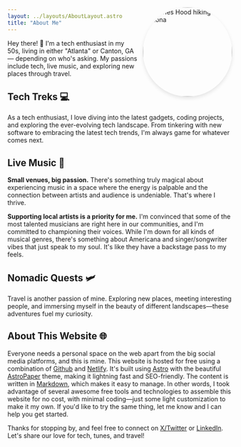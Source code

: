 ```yaml
---
layout: ../layouts/AboutLayout.astro
title: "About Me"
---
```


<img src="/cdh-hiking-az.jpg" alt="Charles Hood hiking in Arizona" class="about-bio-image" style="float: right; margin: -60px 0 10px 10px; border-radius: 50%; width: 150px; height: 150px; object-fit: cover; box-shadow: 0 4px 8px rgba(0,0,0,0.1);"/>

<style>
@media (min-width: 640px) {
  .about-bio-image {
    width: 200px !important;
    height: 200px !important;
    margin-top: -72px !important;
  }
}
</style>

Hey there! 👋 I'm a tech enthusiast in my 50s, living in either "Atlanta" or Canton, GA — depending on who's asking. My passions include tech, live music, and exploring new places through travel.

## Tech Treks 💻
As a tech enthusiast, I love diving into the latest gadgets, coding projects, and exploring the ever-evolving tech landscape. From tinkering with new software to embracing the latest tech trends, I'm always game for whatever comes next.

## Live Music 🎵
**Small venues, big passion.** There's something truly magical about experiencing music in a space where the energy is palpable and the connection between artists and audience is undeniable. That's where I thrive.

**Supporting local artists is a priority for me.** I'm convinced that some of the most talented musicians are right here in our communities, and I'm committed to championing their voices. While I'm down for all kinds of musical genres, there's something about Americana and singer/songwriter vibes that just speak to my soul. It's like they have a backstage pass to my feels.

## Nomadic Quests 🛩️
Travel is another passion of mine. Exploring new places, meeting interesting people, and immersing myself in the beauty of different landscapes—these adventures fuel my curiosity.

## About This Website 🌐
Everyone needs a personal space on the web apart from the big social media platforms, and this is mine. This website is hosted for free using a combination of [Github](https://github.com/) and [Netlify](https://www.netlify.com/). It's built using [Astro](https://astro.build/) with the beautiful [AstroPaper](https://github.com/satnaing/astro-paper) theme, making it lightning fast and SEO-friendly. The content is written in [Markdown](https://www.markdownguide.org/), which makes it easy to manage. In other words, I took advantage of several awesome free tools and technologies to assemble this website for no cost, with minimal coding—just some light customization to make it my own. If you'd like to try the same thing, let me know and I can help you get started.

Thanks for stopping by, and feel free to connect on [X/Twitter](https://twitter.com/charleshood) or [LinkedIn](https://www.linkedin.com/in/charleshood/). Let's share our love for tech, tunes, and travel!